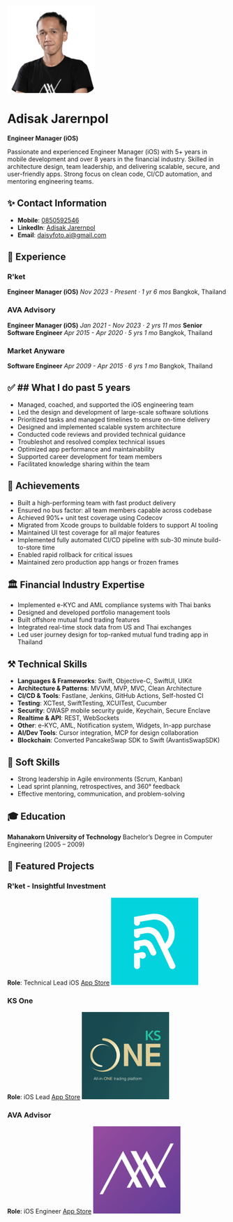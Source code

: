 <img src="sources/profile.png" width="200" alt="Adisak Jarernpol">

# Adisak Jarernpol
**Engineer Manager (iOS)**

Passionate and experienced Engineer Manager (iOS) with 5+ years in mobile development and over 8 years in the financial industry. Skilled in architecture design, team leadership, and delivering scalable, secure, and user-friendly apps. Strong focus on clean code, CI/CD automation, and mentoring engineering teams.

## ✨ Contact Information

* **Mobile**: [0850592546](tel:+66850592546)
* **LinkedIn**: [Adisak Jarernpol](https://www.linkedin.com/in/daisyfoto/)
* **Email**: [daisyfoto.ai@gmail.com](mailto:daisyfoto.ai@gmail.com)

## 💼 Experience

### R'ket

**Engineer Manager (iOS)**
*Nov 2023 - Present · 1 yr 6 mos*
Bangkok, Thailand

### AVA Advisory

**Engineer Manager (iOS)**
*Jan 2021 - Nov 2023 · 2 yrs 11 mos*
**Senior Software Engineer**
*Apr 2015 - Apr 2020 · 5 yrs 1 mo*
Bangkok, Thailand

### Market Anyware

**Software Engineer**
*Apr 2009 - Apr 2015 · 6 yrs 1 mo*
Bangkok, Thailand

## ✅ ## What I do past 5 years

* Managed, coached, and supported the iOS engineering team
* Led the design and development of large-scale software solutions
* Prioritized tasks and managed timelines to ensure on-time delivery
* Designed and implemented scalable system architecture
* Conducted code reviews and provided technical guidance
* Troubleshot and resolved complex technical issues
* Optimized app performance and maintainability
* Supported career development for team members
* Facilitated knowledge sharing within the team

## 🌟 Achievements

* Built a high-performing team with fast product delivery
* Ensured no bus factor: all team members capable across codebase
* Achieved 90%+ unit test coverage using Codecov
* Migrated from Xcode groups to buildable folders to support AI tooling
* Maintained UI test coverage for all major features
* Implemented fully automated CI/CD pipeline with sub-30 minute build-to-store time
* Enabled rapid rollback for critical issues
* Maintained zero production app hangs or frozen frames

## 🏛 Financial Industry Expertise

* Implemented e-KYC and AML compliance systems with Thai banks
* Designed and developed portfolio management tools
* Built offshore mutual fund trading features
* Integrated real-time stock data from US and Thai exchanges
* Led user journey design for top-ranked mutual fund trading app in Thailand

## ⚒️ Technical Skills

* **Languages & Frameworks**: Swift, Objective-C, SwiftUI, UIKit
* **Architecture & Patterns**: MVVM, MVP, MVC, Clean Architecture
* **CI/CD & Tools**: Fastlane, Jenkins, GitHub Actions, Self-hosted CI
* **Testing**: XCTest, SwiftTesting, XCUITest, Cucumber
* **Security**: OWASP mobile security guide, Keychain, Secure Enclave
* **Realtime & API**: REST, WebSockets
* **Other**: e-KYC, AML, Notification system, Widgets, In-app purchase
* **AI/Dev Tools**: Cursor integration, MCP for design collaboration
* **Blockchain**: Converted PancakeSwap SDK to Swift (AvantisSwapSDK)

## 🧠 Soft Skills

* Strong leadership in Agile environments (Scrum, Kanban)
* Lead sprint planning, retrospectives, and 360° feedback
* Effective mentoring, communication, and problem-solving

## 🎓 Education

**Mahanakorn University of Technology**
Bachelor’s Degree in Computer Engineering (2005 – 2009)

## 📱 Featured Projects

### R'ket - Insightful Investment

**Role**: Technical Lead iOS
[App Store](https://apps.apple.com/th/app/rket-insightful-investment/id6445971302)
<img src="sources/rket.png" width="200">

### KS One
**Role**: iOS Lead
[App Store](https://apps.apple.com/th/app/ks-one/id1605525381?l=th)
<img src="sources/ksone.png" width="200">

### AVA Advisor
**Role**: iOS Engineer
[App Store](https://apps.apple.com/th/app/ava-advisor/id1204640737)
<img src="sources/ava.png" width="200">